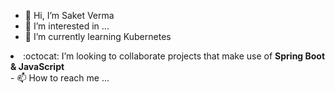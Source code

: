 - 👋 Hi, I’m Saket Verma
- 👀 I’m interested in ...
- 🌱 I’m currently learning Kubernetes
<li>:octocat: I’m looking to collaborate projects that make use of <strong>Spring Boot & JavaScript</strong></li>
- 📫 How to reach me ...

<!---
illuvium37/illuvium37 is a ✨ special ✨ repository because its `README.md` (this file) appears on your GitHub profile.
You can click the Preview link to take a look at your changes.
--->
